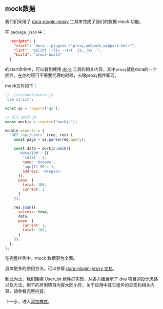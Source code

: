 ## mock数据

我们们采用了 [dora-plugin-proxy](https://github.com/dora-js/dora-plugin-proxy) 工具来完成了我们的数据 mock 功能。

在 `package.json` 中：

```json
  "scripts": {
    "start": "dora --plugins \"proxy,webpack,webpack-hmr\"",
    "lint": "eslint --fix --ext .js,.jsx .",
    "build": "atool-build"
  }
```

的start命令中，可以看到使用 [dora](https://github.com/dora-js/dora) 工具的相关内容，其中`proxy`就是dora的一个插件，在你的项目不需要代理的时候，去除proxy插件即可。

mock文件如下：

```js
// ./src/mock/users.js
'use strict';

const qs = require('qs');

// 引入 mock js
const mockjs = require('mockjs');

module.exports = {
  'GET /api/users' (req, res) {
    const page = qs.parse(req.query);

    const data = mockjs.mock({
      'data|100': [{
        'id|+1': 1,
        name: '@cname',
        'age|11-99': 1,
        address: '@region'
      }],
      page: {
        total: 100,
        current: 1
      }
    });

    res.json({
      success: true,
      data,
      page: {
        current: 1,
        total: 100,
      }
    });
  },
};
```

在完整样例中，mock 数据更为全面。

具体更多的使用方法，可以参看 [dora-plugin-proxy 文档](https://github.com/dora-js/dora-plugin-proxy)。

到此为止，我们围绕 UserList 组件的实现，从各方面展示了 dva 项目的设计思路以及方法，剩下的样例项目内容大同小异，关于应用中其它组件的实现和相关内容，请参看[完整内容](https://github.com/dvajs/dva/tree/master/examples/user-dashboard)。

下一步，进入[添加样式](./10-添加样式.md)。
